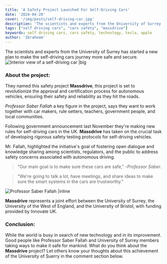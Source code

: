 ```yaml
---
title: 'A Safety Project Launched For Self-Driving Cars'
date: '2024-04-20'
cover: '/img/posts/self-driving-car.jpg'
description: 'The scientists and experts from the University of Surrey has started a new plan to make the self-driving cars journey more safe and secure.'
tags: ["self driving cars", "cars safety", "massdrive"]
keywords: self driving cars, cars safety, technology, tesla, apple
author: 'Ibraheem'
---
```


The scientists and experts from the University of Surrey has started a new plan to make the self-driving cars journey more safe and secure.
![Interior view of a self-driving car |big](/img/posts/self-driving-car.jpg)

### About the project:
They named this safety project **Massdrive**, this project is set to revolutionize the approval and certification process for autonomous vehicles, ensuring their safety and reliability as they hit the roads.

*Professor Saber Fallah* a key figure in the project, says they want to work together with car makers, rule setters, teachers, government people, and local communities.

Following government announcement last November they're making new rules for self-driving cars in the UK. **Massdrive** has taken on the crucial task of developing rigorous safety testing protocols for self-driving vehicles.

Mr. Fallah, highlighted the initiative's goal of fostering open dialogue and knowledge sharing among scientists, regulators, and the public to address safety concerns associated with autonomous driving.


> "Our main goal is to make sure these cars are safe," -*Professor Saber*.

> "We're going to talk a lot, have meetings, and share ideas to make sure the smart systems in the cars are trustworthy."

![Professor Saber Fallah |inline](/img/posts/saber-fallah.jpeg)

**Massdrive** represents a joint effort between the University of Surrey, the University of the West of England, and the University of Bristol, with funding provided by Innovate UK.

### Conclusion:
While the world is busy in search of new technology and in its improvement. Good people like Professor Saber Fallah and University of Surrey members taking ways to make it safe for mankind. What do you think about the **Massdrive** project? Let others know your thoughts about this achievement of the University of Suerry in the comment section below. 